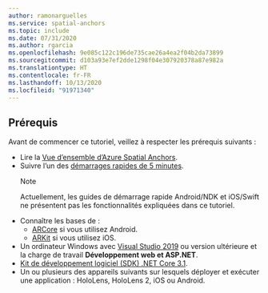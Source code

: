 ```yaml
---
author: ramonarguelles
ms.service: spatial-anchors
ms.topic: include
ms.date: 07/31/2020
ms.author: rgarcia
ms.openlocfilehash: 9e085c122c196de735cae26a4ea2f04b2da73899
ms.sourcegitcommit: d103a93e7ef2dde1298f04e307920378a87e982a
ms.translationtype: HT
ms.contentlocale: fr-FR
ms.lasthandoff: 10/13/2020
ms.locfileid: "91971340"
---
```

## <a name="prerequisites"></a>Prérequis

Avant de commencer ce tutoriel, veillez à respecter les prérequis suivants :

* Lire la [Vue d’ensemble d’Azure Spatial Anchors](../articles/spatial-anchors/overview.md).
* Suivre l’un des [démarrages rapides de 5 minutes](../articles/spatial-anchors/index.yml). 
  > [!NOTE]
  > Actuellement, les guides de démarrage rapide Android/NDK et iOS/Swift ne présentent pas les fonctionnalités expliquées dans ce tutoriel.
* Connaître les bases de :
  *  <a href="https://developers.google.com/ar/discover/" target="_blank">ARCore</a> si vous utilisez Android.
  *  <a href="https://developer.apple.com/arkit/" target="_blank">ARKit</a> si vous utilisez iOS.
* Un ordinateur Windows avec <a href="https://www.visualstudio.com/downloads/" target="_blank">Visual Studio 2019</a> ou version ultérieure et la charge de travail **Développement web et ASP.NET**.
* [Kit de développement logiciel (SDK) .NET Core 3.1](https://dotnet.microsoft.com/download).
* Un ou plusieurs des appareils suivants sur lesquels déployer et exécuter une application : HoloLens, HoloLens 2, iOS ou Android.
